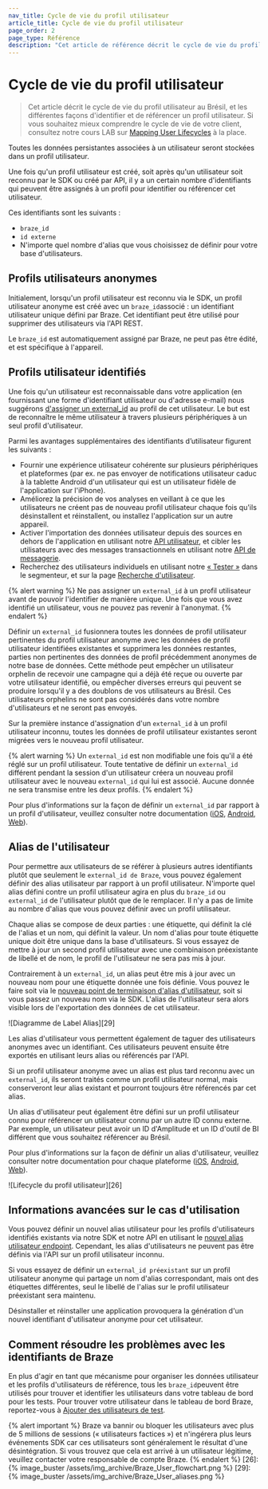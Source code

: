 ```yaml
---
nav_title: Cycle de vie du profil utilisateur
article_title: Cycle de vie du profil utilisateur
page_order: 2
page_type: Référence
description: "Cet article de référence décrit le cycle de vie du profil utilisateur au Brésil, et les différentes façons d'identifier et de référencer un profil utilisateur."
---
```


# Cycle de vie du profil utilisateur

> Cet article décrit le cycle de vie du profil utilisateur au Brésil, et les différentes façons d'identifier et de référencer un profil utilisateur. Si vous souhaitez mieux comprendre le cycle de vie de votre client, consultez notre cours LAB sur [Mapping User Lifecycles](https://lab.braze.com/mapping-customer-lifecycles) à la place.

Toutes les données persistantes associées à un utilisateur seront stockées dans un profil utilisateur.

Une fois qu'un profil utilisateur est créé, soit après qu'un utilisateur soit reconnu par le SDK ou créé par API, il y a un certain nombre d'identifiants qui peuvent être assignés à un profil pour identifier ou référencer cet utilisateur.

Ces identifiants sont les suivants :

* `braze_id`
* `id externe`
* N'importe quel nombre d'alias que vous choisissez de définir pour votre base d'utilisateurs.

## Profils utilisateurs anonymes

Initialement, lorsqu'un profil utilisateur est reconnu via le SDK, un profil utilisateur anonyme est créé avec un `braze_id`associé : un identifiant utilisateur unique défini par Braze. Cet identifiant peut être utilisé pour supprimer des utilisateurs via l'API REST.

Le `braze_id` est automatiquement assigné par Braze, ne peut pas être édité, et est spécifique à l'appareil.

## Profils utilisateur identifiés

Une fois qu'un utilisateur est reconnaissable dans votre application (en fournissant une forme d'identifiant utilisateur ou d'adresse e-mail) nous suggérons [d'assigner un external_id][23] au profil de cet utilisateur. Le but est de reconnaître le même utilisateur à travers plusieurs périphériques à un seul profil d'utilisateur.

Parmi les avantages supplémentaires des identifiants d’utilisateur figurent les suivants :

- Fournir une expérience utilisateur cohérente sur plusieurs périphériques et plateformes (par ex. ne pas envoyer de notifications utilisateur caduc à la tablette Android d'un utilisateur qui est un utilisateur fidèle de l'application sur l'iPhone).
- Améliorez la précision de vos analyses en veillant à ce que les utilisateurs ne créent pas de nouveau profil utilisateur chaque fois qu'ils désinstallent et réinstallent, ou installez l'application sur un autre appareil.
- Activer l'importation des données utilisateur depuis des sources en dehors de l'application en utilisant notre [API utilisateur]({{site.baseurl}}/api/endpoints/user_data/), et cibler les utilisateurs avec des messages transactionnels en utilisant notre [API de messagerie]({{site.baseurl}}/api/endpoints/messaging/).
- Recherchez des utilisateurs individuels en utilisant notre [« Tester »]({{site.baseurl}}/user_guide/engagement_tools/segments/segmentation_filters/) dans le segmenteur, et sur la page [Recherche d'utilisateur]({{site.baseurl}}/user_guide/engagement_tools/segments/using_user_search/).

{% alert warning %}
Ne pas assigner un `external_id` à un profil utilisateur avant de pouvoir l'identifier de manière unique. Une fois que vous avez identifié un utilisateur, vous ne pouvez pas revenir à l'anonymat.
{% endalert %}

Définir un `external_id` fusionnera toutes les données de profil utilisateur pertinentes du profil utilisateur anonyme avec les données de profil utilisateur identifiées existantes et supprimera les données restantes, parties non pertinentes des données de profil précédemment anonymes de notre base de données. Cette méthode peut empêcher un utilisateur orphelin de recevoir une campagne qui a déjà été reçue ou ouverte par votre utilisateur identifié, ou empêcher diverses erreurs qui peuvent se produire lorsqu'il y a des doublons de vos utilisateurs au Brésil. Ces utilisateurs orphelins ne sont pas considérés dans votre nombre d'utilisateurs et ne seront pas envoyés.

Sur la première instance d'assignation d'un `external_id` à un profil utilisateur inconnu, toutes les données de profil utilisateur existantes seront migrées vers le nouveau profil utilisateur.

{% alert warning %}
Un `external_id` est non modifiable une fois qu'il a été réglé sur un profil utilisateur. Toute tentative de définir un `external_id` différent pendant la session d'un utilisateur créera un nouveau profil utilisateur avec le nouveau `external_id` qui lui est associé. Aucune donnée ne sera transmise entre les deux profils.
{% endalert %}

Pour plus d'informations sur la façon de définir un `external_id` par rapport à un profil d'utilisateur, veuillez consulter notre documentation ([iOS][24], [Android][30], [Web][31]).

## Alias de l'utilisateur

Pour permettre aux utilisateurs de se référer à plusieurs autres identifiants plutôt que seulement le `external_id de Braze`, vous pouvez également définir des alias utilisateur par rapport à un profil utilisateur. N'importe quel alias défini contre un profil utilisateur agira en plus du `braze_id` ou `external_id` de l'utilisateur plutôt que de le remplacer. Il n'y a pas de limite au nombre d'alias que vous pouvez définir avec un profil utilisateur.

Chaque alias se compose de deux parties : une étiquette, qui définit la clé de l'alias et un nom, qui définit la valeur. Un nom d'alias pour toute étiquette unique doit être unique dans la base d'utilisateurs. Si vous essayez de mettre à jour un second profil utilisateur avec une combinaison préexistante de libellé et de nom, le profil de l'utilisateur ne sera pas mis à jour.

Contrairement à un `external_id`, un alias peut être mis à jour avec un nouveau nom pour une étiquette donnée une fois définie. Vous pouvez le faire soit via le [nouveau point de terminaison d'alias d'utilisateur][32], soit si vous passez un nouveau nom via le SDK. L'alias de l'utilisateur sera alors visible lors de l'exportation des données de cet utilisateur.

!\[Diagramme de Label Alias\]\[29\]

Les alias d'utilisateur vous permettent également de taguer des utilisateurs anonymes avec un identifiant. Ces utilisateurs peuvent ensuite être exportés en utilisant leurs alias ou référencés par l'API.

Si un profil utilisateur anonyme avec un alias est plus tard reconnu avec un `external_id`, ils seront traités comme un profil utilisateur normal, mais conserveront leur alias existant et pourront toujours être référencés par cet alias.

Un alias d'utilisateur peut également être défini sur un profil utilisateur connu pour référencer un utilisateur connu par un autre ID connu externe. Par exemple, un utilisateur peut avoir un ID d'Amplitude et un ID d'outil de BI différent que vous souhaitez référencer au Brésil.

Pour plus d'informations sur la façon de définir un alias d'utilisateur, veuillez consulter notre documentation pour chaque plateforme ([iOS][1], [Android][2], [Web][3]).

!\[Lifecycle du profil utilisateur\]\[26\]

## Informations avancées sur le cas d'utilisation

Vous pouvez définir un nouvel alias utilisateur pour les profils d'utilisateurs identifiés existants via notre SDK et notre API en utilisant le [nouvel alias utilisateur endpoint][27]. Cependant, les alias d'utilisateurs ne peuvent pas être définis via l'API sur un profil utilisateur inconnu.

Si vous essayez de définir un `external_id préexistant` sur un profil utilisateur anonyme qui partage un nom d'alias correspondant, mais ont des étiquettes différentes, seul le libellé de l'alias sur le profil utilisateur préexistant sera maintenu.

Désinstaller et réinstaller une application provoquera la génération d'un nouvel identifiant d'utilisateur anonyme pour cet utilisateur.

## Comment résoudre les problèmes avec les identifiants de Braze

En plus d'agir en tant que mécanisme pour organiser les données utilisateur et les profils d'utilisateurs de référence, tous les `braze_id`peuvent être utilisés pour trouver et identifier les utilisateurs dans votre tableau de bord pour les tests. Pour trouver votre utilisateur dans le tableau de bord Braze, reportez-vous à [Ajouter des utilisateurs de test][28].

{% alert important %}
Braze va bannir ou bloquer les utilisateurs avec plus de 5 millions de sessions (« utilisateurs factices ») et n'ingérera plus leurs événements SDK car ces utilisateurs sont généralement le résultat d'une désintégration. Si vous trouvez que cela est arrivé à un utilisateur légitime, veuillez contacter votre responsable de compte Braze.
{% endalert %}
[26]: {% image_buster /assets/img_archive/Braze_User_flowchart.png %} [29]: {% image_buster /assets/img_archive/Braze_User_aliases.png %}

[1]: {{site.baseurl}}/developer_guide/platform_integration_guides/ios/analytics/setting_user_ids/#aliasing-users
[2]: {{site.baseurl}}/developer_guide/platform_integration_guides/android/analytics/setting_user_ids/#aliasing-users
[3]: {{site.baseurl}}/developer_guide/platform_integration_guides/web/analytics/setting_user_ids/#aliasing-users

[23]: {{site.baseurl}}/developer_guide/platform_integration_guides/ios/analytics/setting_user_ids/#assigning-a-user-id
[24]: {{site.baseurl}}/developer_guide/platform_integration_guides/ios/analytics/setting_user_ids/
[27]: {{site.baseurl}}/developer_guide/rest_api/user_data/#new-user-alias-endpoint
[28]: {{site.baseurl}}/user_guide/administrative/app_settings/developer_console/internal_groups_tab/#adding-test-users
[30]: {{site.baseurl}}/developer_guide/platform_integration_guides/android/analytics/setting_user_ids/
[31]: {{site.baseurl}}/developer_guide/platform_integration_guides/web/analytics/setting_user_ids/
[32]: {{site.baseurl}}/developer_guide/rest_api/user_data/#new-user-alias-endpoint
